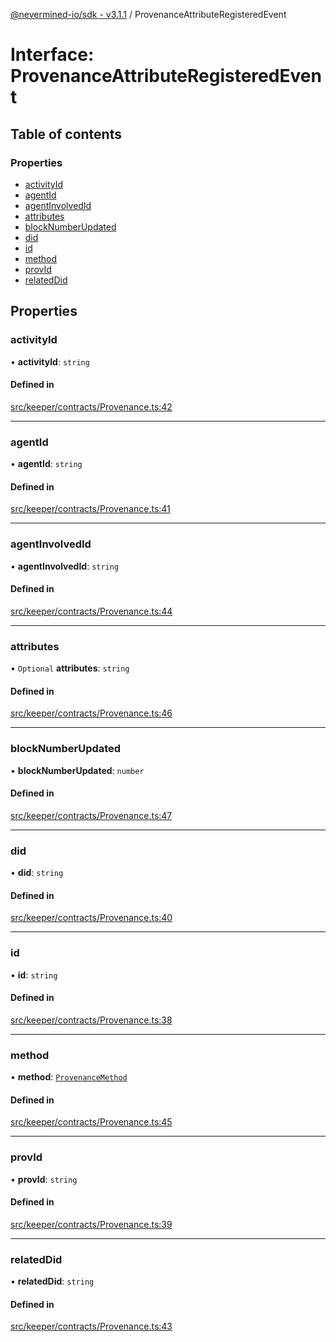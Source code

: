 [@nevermined-io/sdk - v3.1.1](../code-reference.md) / ProvenanceAttributeRegisteredEvent

# Interface: ProvenanceAttributeRegisteredEvent

## Table of contents

### Properties

- [activityId](ProvenanceAttributeRegisteredEvent.md#activityid)
- [agentId](ProvenanceAttributeRegisteredEvent.md#agentid)
- [agentInvolvedId](ProvenanceAttributeRegisteredEvent.md#agentinvolvedid)
- [attributes](ProvenanceAttributeRegisteredEvent.md#attributes)
- [blockNumberUpdated](ProvenanceAttributeRegisteredEvent.md#blocknumberupdated)
- [did](ProvenanceAttributeRegisteredEvent.md#did)
- [id](ProvenanceAttributeRegisteredEvent.md#id)
- [method](ProvenanceAttributeRegisteredEvent.md#method)
- [provId](ProvenanceAttributeRegisteredEvent.md#provid)
- [relatedDid](ProvenanceAttributeRegisteredEvent.md#relateddid)

## Properties

### activityId

• **activityId**: `string`

#### Defined in

[src/keeper/contracts/Provenance.ts:42](https://github.com/nevermined-io/sdk-js/blob/9319fcdb83e6987b924bbe35233879f79a0603bc/src/keeper/contracts/Provenance.ts#L42)

---

### agentId

• **agentId**: `string`

#### Defined in

[src/keeper/contracts/Provenance.ts:41](https://github.com/nevermined-io/sdk-js/blob/9319fcdb83e6987b924bbe35233879f79a0603bc/src/keeper/contracts/Provenance.ts#L41)

---

### agentInvolvedId

• **agentInvolvedId**: `string`

#### Defined in

[src/keeper/contracts/Provenance.ts:44](https://github.com/nevermined-io/sdk-js/blob/9319fcdb83e6987b924bbe35233879f79a0603bc/src/keeper/contracts/Provenance.ts#L44)

---

### attributes

• `Optional` **attributes**: `string`

#### Defined in

[src/keeper/contracts/Provenance.ts:46](https://github.com/nevermined-io/sdk-js/blob/9319fcdb83e6987b924bbe35233879f79a0603bc/src/keeper/contracts/Provenance.ts#L46)

---

### blockNumberUpdated

• **blockNumberUpdated**: `number`

#### Defined in

[src/keeper/contracts/Provenance.ts:47](https://github.com/nevermined-io/sdk-js/blob/9319fcdb83e6987b924bbe35233879f79a0603bc/src/keeper/contracts/Provenance.ts#L47)

---

### did

• **did**: `string`

#### Defined in

[src/keeper/contracts/Provenance.ts:40](https://github.com/nevermined-io/sdk-js/blob/9319fcdb83e6987b924bbe35233879f79a0603bc/src/keeper/contracts/Provenance.ts#L40)

---

### id

• **id**: `string`

#### Defined in

[src/keeper/contracts/Provenance.ts:38](https://github.com/nevermined-io/sdk-js/blob/9319fcdb83e6987b924bbe35233879f79a0603bc/src/keeper/contracts/Provenance.ts#L38)

---

### method

• **method**: [`ProvenanceMethod`](../enums/ProvenanceMethod.md)

#### Defined in

[src/keeper/contracts/Provenance.ts:45](https://github.com/nevermined-io/sdk-js/blob/9319fcdb83e6987b924bbe35233879f79a0603bc/src/keeper/contracts/Provenance.ts#L45)

---

### provId

• **provId**: `string`

#### Defined in

[src/keeper/contracts/Provenance.ts:39](https://github.com/nevermined-io/sdk-js/blob/9319fcdb83e6987b924bbe35233879f79a0603bc/src/keeper/contracts/Provenance.ts#L39)

---

### relatedDid

• **relatedDid**: `string`

#### Defined in

[src/keeper/contracts/Provenance.ts:43](https://github.com/nevermined-io/sdk-js/blob/9319fcdb83e6987b924bbe35233879f79a0603bc/src/keeper/contracts/Provenance.ts#L43)
